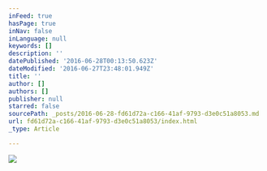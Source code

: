 ```yaml
---
inFeed: true
hasPage: true
inNav: false
inLanguage: null
keywords: []
description: ''
datePublished: '2016-06-28T00:13:50.623Z'
dateModified: '2016-06-27T23:48:01.949Z'
title: ''
author: []
authors: []
publisher: null
starred: false
sourcePath: _posts/2016-06-28-fd61d72a-c166-41af-9793-d3e0c51a8053.md
url: fd61d72a-c166-41af-9793-d3e0c51a8053/index.html
_type: Article

---
```

![](https://the-grid-user-content.s3-us-west-2.amazonaws.com/9d804f22-e37d-45ee-8930-384b395e89c6.jpg)